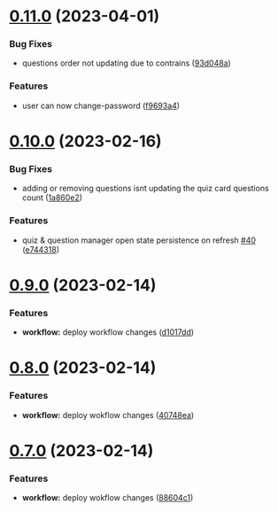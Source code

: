 # [0.11.0](https://github.com/SubxX/QuizRun/compare/v0.10.0...v0.11.0) (2023-04-01)


### Bug Fixes

* questions order not updating due to contrains ([93d048a](https://github.com/SubxX/QuizRun/commit/93d048a3f9f899fb171273a45533d9b421c05fca))


### Features

* user can now change-password ([f9693a4](https://github.com/SubxX/QuizRun/commit/f9693a4b8a0bf4bfac9be7416b126f7ecc3cc2df))



# [0.10.0](https://github.com/SubxX/QuizRun/compare/v0.9.0...v0.10.0) (2023-02-16)


### Bug Fixes

* adding or removing questions isnt updating the quiz card questions count ([1a860e2](https://github.com/SubxX/QuizRun/commit/1a860e2af8a64695b8d3de04ab213f3a4f4b4044))


### Features

* quiz & question manager open state persistence on refresh [#40](https://github.com/SubxX/QuizRun/issues/40) ([e744318](https://github.com/SubxX/QuizRun/commit/e7443180645c6c0943591da6a268a1b6579f41c1))



# [0.9.0](https://github.com/SubxX/QuizRun/compare/v0.8.0...v0.9.0) (2023-02-14)


### Features

* **workflow:** deploy workflow changes ([d1017dd](https://github.com/SubxX/QuizRun/commit/d1017dd38aea3c2065f1a6a590d809a62c9d3abf))



# [0.8.0](https://github.com/SubxX/QuizRun/compare/v0.7.0...v0.8.0) (2023-02-14)


### Features

* **workflow:** deploy wokflow changes ([40748ea](https://github.com/SubxX/QuizRun/commit/40748ea94185ade9eb6f64d64c513dcf025717d9))



# [0.7.0](https://github.com/SubxX/QuizRun/compare/v0.6.0...v0.7.0) (2023-02-14)


### Features

* **workflow:** deploy wokflow changes ([88604c1](https://github.com/SubxX/QuizRun/commit/88604c11355c4b24248f199c0f15f94ad5fcd29b))



